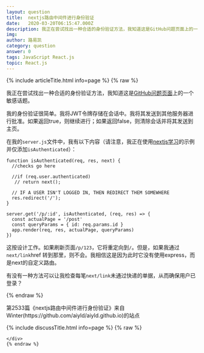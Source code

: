 ```yaml
---
layout: question
title:  nextjs路由中间件进行身份验证
date:   2020-03-20T06:15:47.000Z
description: 我正在尝试找出一种合适的身份验证方法，我知道这是GitHub问题页面上的一个敏感话题。我的身份验证很简单。我将JWT令牌存储在会话中。我将其发送到其他...
img: 
author: 路易凯
category: question
answer: 0
tags: JavaScript React.js
topic: React.js
---
```

<div class="article-root">
  <div class="article">
    {% include articleTitle.html info=page %}
    {% raw %}
    <div class="article-content"><p><font style="vertical-align: inherit;"><font style="vertical-align: inherit;">我正在尝试找出一种合适的身份验证方法，我知道这是</font></font><a href="https://github.com/zeit/next.js/issues/153" rel="noreferrer"><font style="vertical-align: inherit;"><font style="vertical-align: inherit;">GitHub问题页面</font></font></a><font style="vertical-align: inherit;"><font style="vertical-align: inherit;">上的一个敏感话题</font><font style="vertical-align: inherit;">。</font></font></p>

<p><font style="vertical-align: inherit;"><font style="vertical-align: inherit;">我的身份验证很简单。</font><font style="vertical-align: inherit;">我将JWT令牌存储在会话中。</font><font style="vertical-align: inherit;">我将其发送到其他服务器进行批准。</font><font style="vertical-align: inherit;">如果返回true，则继续进行；如果返回false，则清除会话并将其发送到主页。</font></font></p>

<p><font style="vertical-align: inherit;"><font style="vertical-align: inherit;">在我的</font></font><code>server.js</code><font style="vertical-align: inherit;"><font style="vertical-align: inherit;">文件中，我有以下内容（请注意，我正在使用</font></font><a href="https://nextjs.org/learn/basics/create-dynamic-pages" rel="noreferrer"><font style="vertical-align: inherit;"><font style="vertical-align: inherit;">nextjs学习</font></font></a><font style="vertical-align: inherit;"><font style="vertical-align: inherit;">的示例</font><font style="vertical-align: inherit;">并仅添加</font></font><code>isAuthenticated</code><font style="vertical-align: inherit;"><font style="vertical-align: inherit;">）：</font></font></p>

<pre><code>function isAuthenticated(req, res, next) {<font></font>
  //checks go here<font></font>
<font></font>
  //if (req.user.authenticated)<font></font>
   // return next();<font></font>
<font></font>
  // IF A USER ISN'T LOGGED IN, THEN REDIRECT THEM SOMEWHERE<font></font>
  res.redirect('/');<font></font>
}<font></font>
<font></font>
server.get('/p/:id', isAuthenticated, (req, res) =&gt; {<font></font>
  const actualPage = '/post'<font></font>
  const queryParams = { id: req.params.id }<font></font>
  app.render(req, res, actualPage, queryParams)<font></font>
})<font></font>
</code></pre>

<p><font style="vertical-align: inherit;"><font style="vertical-align: inherit;">这按设计工作。</font><font style="vertical-align: inherit;">如果刷新页面</font></font><code>/p/123</code><font style="vertical-align: inherit;"><font style="vertical-align: inherit;">，它将重定向到</font></font><code>/</code><font style="vertical-align: inherit;"><font style="vertical-align: inherit;">。</font><font style="vertical-align: inherit;">但是，如果我通过</font></font><code>next/link</code><font style="vertical-align: inherit;"><font style="vertical-align: inherit;">href </font><font style="vertical-align: inherit;">转到那里</font><font style="vertical-align: inherit;">，则不会。</font><font style="vertical-align: inherit;">我相信这是因为此时它没有使用express，而是next的自定义路由。</font></font></p>

<p><font style="vertical-align: inherit;"><font style="vertical-align: inherit;">有没有一种方法可以让我检查每笔</font></font><code>next/link</code><font style="vertical-align: inherit;"><font style="vertical-align: inherit;">未通过快递的单据，从而确保用户已登录？</font></font></p></div>
    {% endraw %}
  </div>
  <p class="winter_mark">第2533篇《nextjs路由中间件进行身份验证》来自Winter(https://github.com/aiyld/aiyld.github.io)的站点</p>
  <div class="discuss-wrapper">
    {% include discussTitle.html info=page %}
    {% raw %}
    <div class="discuss-list">
    
    </div>
    {% endraw %}
  </div>
<div>
